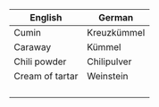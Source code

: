 | English | German |
|---------|--------|
| Cumin | Kreuzkümmel |
| Caraway | Kümmel |
| Chili powder | Chilipulver |
| Cream of tartar | Weinstein |
|  |  |
|  |  |
|  |  |
|  |  |
